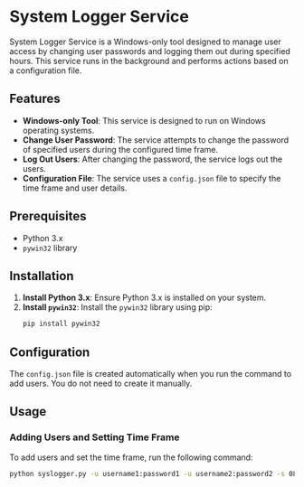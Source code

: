 # System Logger Service

System Logger Service is a Windows-only tool designed to manage user access by changing user passwords and logging them out during specified hours. This service runs in the background and performs actions based on a configuration file.

## Features

- **Windows-only Tool**: This service is designed to run on Windows operating systems.
- **Change User Password**: The service attempts to change the password of specified users during the configured time frame.
- **Log Out Users**: After changing the password, the service logs out the users.
- **Configuration File**: The service uses a `config.json` file to specify the time frame and user details.

## Prerequisites

- Python 3.x
- `pywin32` library

## Installation

1. **Install Python 3.x**: Ensure Python 3.x is installed on your system.
2. **Install `pywin32`**: Install the `pywin32` library using pip:
    ```sh
    pip install pywin32
    ```

## Configuration

The `config.json` file is created automatically when you run the command to add users. You do not need to create it manually.

## Usage

### Adding Users and Setting Time Frame

To add users and set the time frame, run the following command:

```sh
python syslogger.py -u username1:password1 -u username2:password2 -s 08:00 -e 18:00

